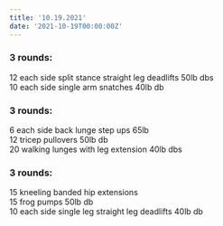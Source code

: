 ```yaml
---
title: '10.19.2021'
date: '2021-10-19T00:00:00Z'
---
```


### 3 rounds:  
12 each side split stance straight leg deadlifts 50lb dbs             
10 each side single arm snatches 40lb db         
  
### 3 rounds:  
6 each side back lunge step ups 65lb       
12 tricep pullovers 50lb db      
20 walking lunges with leg extension 40lb dbs  

### 3 rounds:  
15 kneeling banded hip extensions         
15 frog pumps 50lb db     
10 each side single leg straight leg deadlifts 40lb db    